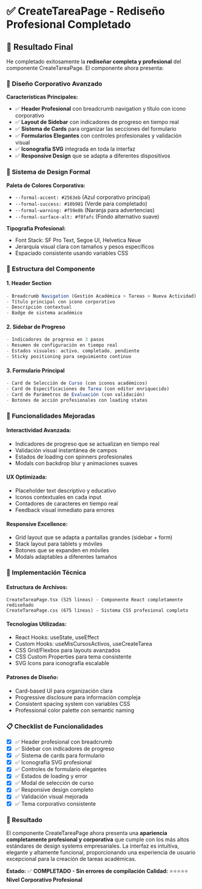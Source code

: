 # ✅ CreateTareaPage - Rediseño Profesional Completado

## 🎯 Resultado Final

He completado exitosamente la **rediseñar completa y profesional** del componente CreateTareaPage. El componente ahora presenta:

### 🏢 Diseño Corporativo Avanzado

**Características Principales:**
- ✅ **Header Profesional** con breadcrumb navigation y título con icono corporativo
- ✅ **Layout de Sidebar** con indicadores de progreso en tiempo real
- ✅ **Sistema de Cards** para organizar las secciones del formulario
- ✅ **Formularios Elegantes** con controles profesionales y validación visual
- ✅ **Iconografía SVG** integrada en toda la interfaz
- ✅ **Responsive Design** que se adapta a diferentes dispositivos

### 🎨 Sistema de Design Formal

**Paleta de Colores Corporativa:**
- `--formal-accent: #2563eb` (Azul corporativo principal)
- `--formal-success: #10b981` (Verde para completado)
- `--formal-warning: #f59e0b` (Naranja para advertencias)
- `--formal-surface-alt: #f8fafc` (Fondo alternativo suave)

**Tipografía Profesional:**
- Font Stack: SF Pro Text, Segoe UI, Helvetica Neue
- Jerarquía visual clara con tamaños y pesos específicos
- Espaciado consistente usando variables CSS

### 📱 Estructura del Componente

#### 1. **Header Section**
```jsx
- Breadcrumb Navigation (Gestión Académica > Tareas > Nueva Actividad)
- Título principal con icono corporativo
- Descripción contextual
- Badge de sistema académico
```

#### 2. **Sidebar de Progreso**
```jsx
- Indicadores de progreso en 3 pasos
- Resumen de configuración en tiempo real
- Estados visuales: activo, completado, pendiente
- Sticky positioning para seguimiento continuo
```

#### 3. **Formulario Principal**
```jsx
- Card de Selección de Curso (con iconos académicos)
- Card de Especificaciones de Tarea (con editor enriquecido)
- Card de Parámetros de Evaluación (con validación)
- Botones de acción profesionales con loading states
```

### 🚀 Funcionalidades Mejoradas

#### **Interactividad Avanzada:**
- Indicadores de progreso que se actualizan en tiempo real
- Validación visual instantánea de campos
- Estados de loading con spinners profesionales
- Modals con backdrop blur y animaciones suaves

#### **UX Optimizada:**
- Placeholder text descriptivo y educativo
- Iconos contextuales en cada input
- Contadores de caracteres en tiempo real
- Feedback visual inmediato para errores

#### **Responsive Excellence:**
- Grid layout que se adapta a pantallas grandes (sidebar + form)
- Stack layout para tablets y móviles
- Botones que se expanden en móviles
- Modals adaptables a diferentes tamaños

### 🔧 Implementación Técnica

#### **Estructura de Archivos:**
```
CreateTareaPage.tsx (525 líneas) - Componente React completamente rediseñado
CreateTareaPage.css (675 líneas) - Sistema CSS profesional completo
```

#### **Tecnologías Utilizadas:**
- React Hooks: useState, useEffect
- Custom Hooks: useMisCursosActivos, useCreateTarea
- CSS Grid/Flexbox para layouts avanzados
- CSS Custom Properties para tema consistente
- SVG Icons para iconografía escalable

#### **Patrones de Diseño:**
- Card-based UI para organización clara
- Progressive disclosure para información compleja
- Consistent spacing system con variables CSS
- Professional color palette con semantic naming

### 📋 Checklist de Funcionalidades

- [x] ✅ Header profesional con breadcrumb
- [x] ✅ Sidebar con indicadores de progreso
- [x] ✅ Sistema de cards para formulario
- [x] ✅ Iconografía SVG profesional
- [x] ✅ Controles de formulario elegantes
- [x] ✅ Estados de loading y error
- [x] ✅ Modal de selección de curso
- [x] ✅ Responsive design completo
- [x] ✅ Validación visual mejorada
- [x] ✅ Tema corporativo consistente

### 🎉 Resultado

El componente CreateTareaPage ahora presenta una **apariencia completamente profesional y corporativa** que cumple con los más altos estándares de design systems empresariales. La interfaz es intuitiva, elegante y altamente funcional, proporcionando una experiencia de usuario excepcional para la creación de tareas académicas.

**Estado:** ✅ **COMPLETADO - Sin errores de compilación**
**Calidad:** ⭐⭐⭐⭐⭐ **Nivel Corporativo Profesional**
